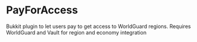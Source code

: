 PayForAccess
============

Bukkit plugin to let users pay to get access to WorldGuard regions. Requires WorldGuard and Vault for region and economy integration